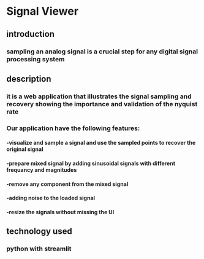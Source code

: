 # Signal Viewer
## introduction 
### sampling an analog signal is a crucial step for any digital signal processing system 
## description 
### it is a web application that illustrates the signal sampling and recovery showing the importance and validation of the nyquist rate
### Our application have the following features:
#### -visualize and sample a signal and use the sampled points to recover the original signal
#### -prepare mixed signal by adding sinusoidal signals with different frequancy and magnitudes 
#### -remove any component from the mixed signal
#### -adding noise to the loaded signal 
#### -resize the signals without missing the UI
## technology used 
### python with streamlit
